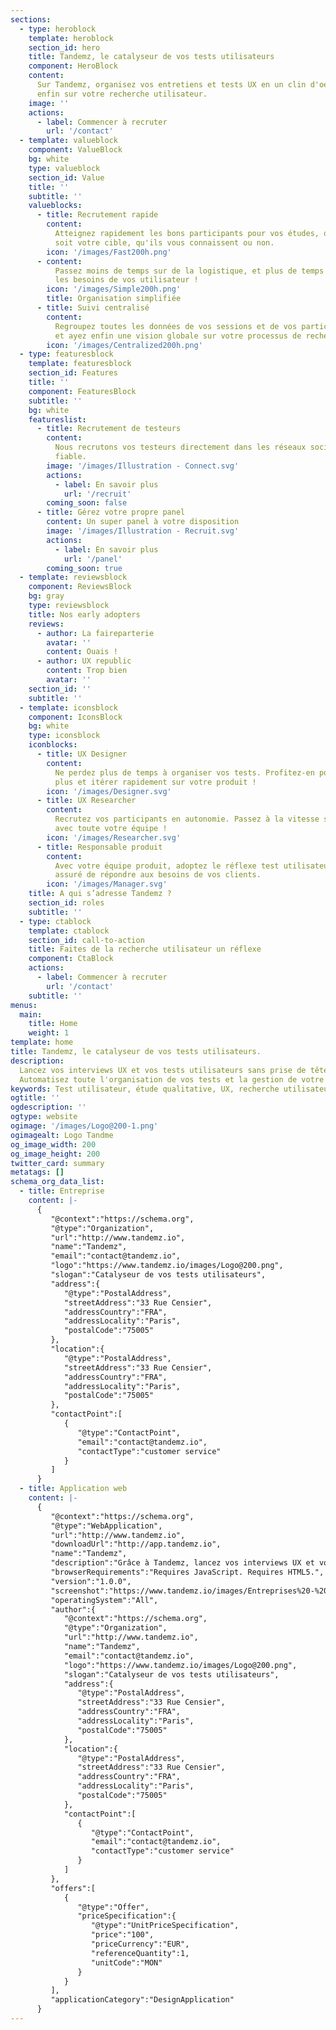 ```yaml
---
sections:
  - type: heroblock
    template: heroblock
    section_id: hero
    title: Tandemz, le catalyseur de vos tests utilisateurs
    component: HeroBlock
    content:
      Sur Tandemz, organisez vos entretiens et tests UX en un clin d'oeil. Concentrez-vous
      enfin sur votre recherche utilisateur.
    image: ''
    actions:
      - label: Commencer à recruter
        url: '/contact'
  - template: valueblock
    component: ValueBlock
    bg: white
    type: valueblock
    section_id: Value
    title: ''
    subtitle: ''
    valueblocks:
      - title: Recrutement rapide
        content:
          Atteignez rapidement les bons participants pour vos études, quelle que
          soit votre cible, qu'ils vous connaissent ou non.
        icon: '/images/Fast200h.png'
      - content:
          Passez moins de temps sur de la logistique, et plus de temps à comprendre
          les besoins de vos utilisateur !
        icon: '/images/Simple200h.png'
        title: Organisation simplifiée
      - title: Suivi centralisé
        content:
          Regroupez toutes les données de vos sessions et de vos participants,
          et ayez enfin une vision globale sur votre processus de recherche.
        icon: '/images/Centralized200h.png'
  - type: featuresblock
    template: featuresblock
    section_id: Features
    title: ''
    component: FeaturesBlock
    subtitle: ''
    bg: white
    featureslist:
      - title: Recrutement de testeurs
        content:
          Nous recrutons vos testeurs directement dans les réseaux sociaux. Rapide,
          fiable.
        image: '/images/Illustration - Connect.svg'
        actions:
          - label: En savoir plus
            url: '/recruit'
        coming_soon: false
      - title: Gérez votre propre panel
        content: Un super panel à votre disposition
        image: '/images/Illustration - Recruit.svg'
        actions:
          - label: En savoir plus
            url: '/panel'
        coming_soon: true
  - template: reviewsblock
    component: ReviewsBlock
    bg: gray
    type: reviewsblock
    title: Nos early adopters
    reviews:
      - author: La faireparterie
        avatar: ''
        content: Ouais !
      - author: UX republic
        content: Trop bien
        avatar: ''
    section_id: ''
    subtitle: ''
  - template: iconsblock
    component: IconsBlock
    bg: white
    type: iconsblock
    iconblocks:
      - title: UX Designer
        content:
          Ne perdez plus de temps à organiser vos tests. Profitez-en pour en faire
          plus et itérer rapidement sur votre produit !
        icon: '/images/Designer.svg'
      - title: UX Researcher
        content:
          Recrutez vos participants en autonomie. Passez à la vitesse supérieure
          avec toute votre équipe !
        icon: '/images/Researcher.svg'
      - title: Responsable produit
        content:
          Avec votre équipe produit, adoptez le réflexe test utilisateur ! Soyez
          assuré de répondre aux besoins de vos clients.
        icon: '/images/Manager.svg'
    title: A qui s’adresse Tandemz ?
    section_id: roles
    subtitle: ''
  - type: ctablock
    template: ctablock
    section_id: call-to-action
    title: Faites de la recherche utilisateur un réflexe
    component: CtaBlock
    actions:
      - label: Commencer à recruter
        url: '/contact'
    subtitle: ''
menus:
  main:
    title: Home
    weight: 1
template: home
title: Tandemz, le catalyseur de vos tests utilisateurs.
description:
  Lancez vos interviews UX et vos tests utilisateurs sans prise de tête.
  Automatisez toute l'organisation de vos tests et la gestion de votre panel.
keywords: Test utilisateur, étude qualitative, UX, recherche utilisateur, panel
ogtitle: ''
ogdescription: ''
ogtype: website
ogimage: '/images/Logo@200-1.png'
ogimagealt: Logo Tandme
og_image_width: 200
og_image_height: 200
twitter_card: summary
metatags: []
schema_org_data_list:
  - title: Entreprise
    content: |-
      {
         "@context":"https://schema.org",
         "@type":"Organization",
         "url":"http://www.tandemz.io",
         "name":"Tandemz",
         "email":"contact@tandemz.io",
         "logo":"https://www.tandemz.io/images/Logo@200.png",
         "slogan":"Catalyseur de vos tests utilisateurs",
         "address":{
            "@type":"PostalAddress",
            "streetAddress":"33 Rue Censier",
            "addressCountry":"FRA",
            "addressLocality":"Paris",
            "postalCode":"75005"
         },
         "location":{
            "@type":"PostalAddress",
            "streetAddress":"33 Rue Censier",
            "addressCountry":"FRA",
            "addressLocality":"Paris",
            "postalCode":"75005"
         },
         "contactPoint":[
            {
               "@type":"ContactPoint",
               "email":"contact@tandemz.io",
               "contactType":"customer service"
            }
         ]
      }
  - title: Application web
    content: |-
      {
         "@context":"https://schema.org",
         "@type":"WebApplication",
         "url":"http://www.tandemz.io",
         "downloadUrl":"http://app.tandemz.io",
         "name":"Tandemz",
         "description":"Grâce à Tandemz, lancez vos interviews UX et vos tests utilisateurs sans prise de tête.",
         "browserRequirements":"Requires JavaScript. Requires HTML5.",
         "version":"1.0.0",
         "screenshot":"https://www.tandemz.io/images/Entreprises%20-%20Liste%20des%20Annonces.svg",
         "operatingSystem":"All",
         "author":{
            "@context":"https://schema.org",
            "@type":"Organization",
            "url":"http://www.tandemz.io",
            "name":"Tandemz",
            "email":"contact@tandemz.io",
            "logo":"https://www.tandemz.io/images/Logo@200.png",
            "slogan":"Catalyseur de vos tests utilisateurs",
            "address":{
               "@type":"PostalAddress",
               "streetAddress":"33 Rue Censier",
               "addressCountry":"FRA",
               "addressLocality":"Paris",
               "postalCode":"75005"
            },
            "location":{
               "@type":"PostalAddress",
               "streetAddress":"33 Rue Censier",
               "addressCountry":"FRA",
               "addressLocality":"Paris",
               "postalCode":"75005"
            },
            "contactPoint":[
               {
                  "@type":"ContactPoint",
                  "email":"contact@tandemz.io",
                  "contactType":"customer service"
               }
            ]
         },
         "offers":[
            {
               "@type":"Offer",
               "priceSpecification":{
                  "@type":"UnitPriceSpecification",
                  "price":"100",
                  "priceCurrency":"EUR",
                  "referenceQuantity":1,
                  "unitCode":"MON"
               }
            }
         ],
         "applicationCategory":"DesignApplication"
      }
---
```

